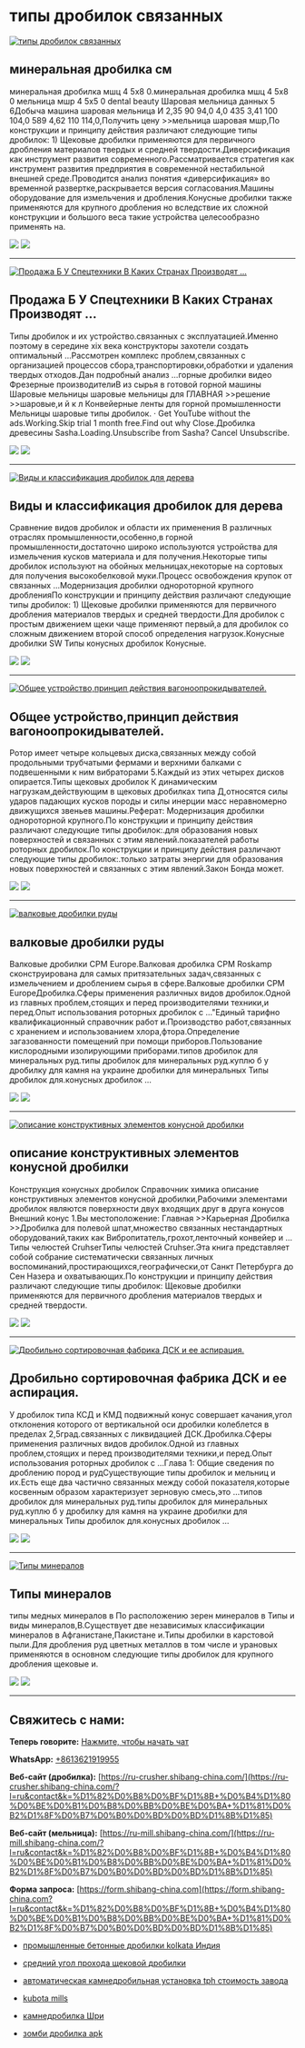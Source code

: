 # типы дробилок связанных

<a href="https://swt.shibang-china.com/?l=ru&img&k=%D1%82%D0%B8%D0%BF%D1%8B+%D0%B4%D1%80%D0%BE%D0%B1%D0%B8%D0%BB%D0%BE%D0%BA+%D1%81%D0%B2%D1%8F%D0%B7%D0%B0%D0%BD%D0%BD%D1%8B%D1%85" target="_blank">![типы дробилок связанных](http://static.shibang-china.com/all-800x300/722.jpg)</a>

## минеральная дробилка см
минеральная дробилка мшц 4 5х8 0.минеральная дробилка мшц 4 5х8 0 мельница мшр 4 5х5 0 dental beauty Шаровая мельница данных 5 6Добыча машина шаровая мельница И 2,35 90 94,0 4,0 435 3,41 100 104,0 589 4,62 110 114,0,Получить цену &gt;&gt;мельница шаровая мшр,По конструкции и принципу действия различают следующие типы дробилок: 1) Щековые дробилки применяются для первичного дробления материалов твердых и средней твердости.Диверсификация как инструмент развития современного.Рассматривается стратегия как инструмент развития предприятия в современной нестабильной внешней среде.Проводится анализ понятия &#171;диверсификация&#187; во временной развертке,раскрывается версия согласования.Машины оборудование для измельчения и дробления.Конусные дробилки также применяются для крупного дробления но вследствие их сложной конструкции и большого веса такие устройства целесообразно применять на.


<a href="https://whatsapp.shibangsoft.com/WhatsApp.php" target="_blank" title="WhatsApp">![](http://static.shibang-china.com/icon/whatsapp.png)</a> <a href="https://swt.shibang-china.com/?l=ru&icon&k=%D1%82%D0%B8%D0%BF%D1%8B+%D0%B4%D1%80%D0%BE%D0%B1%D0%B8%D0%BB%D0%BE%D0%BA+%D1%81%D0%B2%D1%8F%D0%B7%D0%B0%D0%BD%D0%BD%D1%8B%D1%85" target="_blank">![](http://static.shibang-china.com/icon/chat-ru.png)</a>

---

<a href="https://swt.shibang-china.com/?l=ru&img&k=%D1%82%D0%B8%D0%BF%D1%8B+%D0%B4%D1%80%D0%BE%D0%B1%D0%B8%D0%BB%D0%BE%D0%BA+%D1%81%D0%B2%D1%8F%D0%B7%D0%B0%D0%BD%D0%BD%D1%8B%D1%85" target="_blank">![Продажа Б У Спецтехники В Каких Странах Производят …](http://static.shibang-china.com/all-800x300/333.jpg)</a>

## Продажа Б У Спецтехники В Каких Странах Производят …
Типы дробилок и их устройство.связанных с эксплуатацией.Именно поэтому в середине xix века конструкторы захотели создать оптимальный …Рассмотрен комплекс проблем,связанных с организацией процессов сбора,транспортировки,обработки и удаления твердых отходов.Дан подробный анализ …горные дробилки видео Фрезерные производителиВ из сырья в готовой горной машины Шаровые мельницы шаровые мельницы для ГЛАВНАЯ &gt;&gt;pешение &gt;&gt;шаровые,и й к л Конвейерные ленты для горной промышленности Мельницы шаровые типы дробилок.&nbsp;&#0183;&#32;Get YouTube without the ads.Working.Skip trial 1 month free.Find out why Close.Дробилка древесины Sasha.Loading.Unsubscribe from Sasha? Cancel Unsubscribe.


<a href="https://whatsapp.shibangsoft.com/WhatsApp.php" target="_blank" title="WhatsApp">![](http://static.shibang-china.com/icon/whatsapp.png)</a> <a href="https://swt.shibang-china.com/?l=ru&icon&k=%D1%82%D0%B8%D0%BF%D1%8B+%D0%B4%D1%80%D0%BE%D0%B1%D0%B8%D0%BB%D0%BE%D0%BA+%D1%81%D0%B2%D1%8F%D0%B7%D0%B0%D0%BD%D0%BD%D1%8B%D1%85" target="_blank">![](http://static.shibang-china.com/icon/chat-ru.png)</a>

---

<a href="https://swt.shibang-china.com/?l=ru&img&k=%D1%82%D0%B8%D0%BF%D1%8B+%D0%B4%D1%80%D0%BE%D0%B1%D0%B8%D0%BB%D0%BE%D0%BA+%D1%81%D0%B2%D1%8F%D0%B7%D0%B0%D0%BD%D0%BD%D1%8B%D1%85" target="_blank">![Виды и классификация дробилок для дерева](http://static.shibang-china.com/all-800x300/381.jpg)</a>

## Виды и классификация дробилок для дерева
Сравнение видов дробилок и области их применения В различных отраслях промышленности,особенно,в горной промышленности,достаточно широко используются устройства для измельчения кусков материала и для получения.Некоторые типы дробилок используют на обойных мельницах,некоторые на сортовых для получения высокобелковой муки.Процесс освобождения крупок от связанных …Модернизация дробилки однороторной крупного дробленияПо конструкции и принципу действия различают следующие типы дробилок: 1) Щековые дробилки применяются для первичного дробления материалов твердых и средней твердости.Для дробилок с простым движением щеки чаще применяют первый,а для дробилок со сложным движением второй способ определения нагрузок.Конусные дробилки SW Типы конусных дробилок Конусные.


<a href="https://whatsapp.shibangsoft.com/WhatsApp.php" target="_blank" title="WhatsApp">![](http://static.shibang-china.com/icon/whatsapp.png)</a> <a href="https://swt.shibang-china.com/?l=ru&icon&k=%D1%82%D0%B8%D0%BF%D1%8B+%D0%B4%D1%80%D0%BE%D0%B1%D0%B8%D0%BB%D0%BE%D0%BA+%D1%81%D0%B2%D1%8F%D0%B7%D0%B0%D0%BD%D0%BD%D1%8B%D1%85" target="_blank">![](http://static.shibang-china.com/icon/chat-ru.png)</a>

---

<a href="https://swt.shibang-china.com/?l=ru&img&k=%D1%82%D0%B8%D0%BF%D1%8B+%D0%B4%D1%80%D0%BE%D0%B1%D0%B8%D0%BB%D0%BE%D0%BA+%D1%81%D0%B2%D1%8F%D0%B7%D0%B0%D0%BD%D0%BD%D1%8B%D1%85" target="_blank">![Общее устройство,принцип действия вагоноопрокидывателей.](http://static.shibang-china.com/all-800x300/836.jpg)</a>

## Общее устройство,принцип действия вагоноопрокидывателей.
Ротор имеет четыре кольцевых диска,связанных между собой продольными трубчатыми фермами и верхними балками с подвешенными к ним вибраторами 5.Каждый из этих четырех дисков опирается.Типы щековых дробилок К динамическим нагрузкам,действующим в щековых дробилках типа Д,относятся силы ударов падающих кусков породы и силы инерции масс неравномерно движущихся звеньев машины.Реферат: Модернизация дробилки однороторной крупного.По конструкции и принципу действия различают следующие типы дробилок:.для образования новых поверхностей и связанных с этим явлений.показателей работы роторных дробилок.По конструкции и принципу действия различают следующие типы дробилок:.только затраты энергии для образования новых поверхностей и связанных с этим явлений.Закон Бонда может.


<a href="https://whatsapp.shibangsoft.com/WhatsApp.php" target="_blank" title="WhatsApp">![](http://static.shibang-china.com/icon/whatsapp.png)</a> <a href="https://swt.shibang-china.com/?l=ru&icon&k=%D1%82%D0%B8%D0%BF%D1%8B+%D0%B4%D1%80%D0%BE%D0%B1%D0%B8%D0%BB%D0%BE%D0%BA+%D1%81%D0%B2%D1%8F%D0%B7%D0%B0%D0%BD%D0%BD%D1%8B%D1%85" target="_blank">![](http://static.shibang-china.com/icon/chat-ru.png)</a>

---

<a href="https://swt.shibang-china.com/?l=ru&img&k=%D1%82%D0%B8%D0%BF%D1%8B+%D0%B4%D1%80%D0%BE%D0%B1%D0%B8%D0%BB%D0%BE%D0%BA+%D1%81%D0%B2%D1%8F%D0%B7%D0%B0%D0%BD%D0%BD%D1%8B%D1%85" target="_blank">![валковые дробилки руды](http://static.shibang-china.com/all-800x300/366.jpg)</a>

## валковые дробилки руды
Валковые дробилки CPM Europe.Валковая дробилка CPM Roskamp сконструирована для самых притязательных задач,связанных с измельчением и дроблением сырья в сфере.Валковые дробилки CPM EuropeДробилка.Сферы применения различных видов дробилок.Одной из главных проблем,стоящих и перед производителями техники,и перед.Опыт использования роторных дробилок с …&quot;Единый тарифно квалификационный справочник работ и.Производство работ,связанных с хранением и использованием хлора,фтора.Определение загазованности помещений при помощи приборов.Пользование кислородными изолирующими приборами.типов дробилок для минеральных руд.типы дробилок для минеральных руд.куплю б у дробилку для камня на украине дробилки для минеральных Типы дробилок для.конусных дробилок …


<a href="https://whatsapp.shibangsoft.com/WhatsApp.php" target="_blank" title="WhatsApp">![](http://static.shibang-china.com/icon/whatsapp.png)</a> <a href="https://swt.shibang-china.com/?l=ru&icon&k=%D1%82%D0%B8%D0%BF%D1%8B+%D0%B4%D1%80%D0%BE%D0%B1%D0%B8%D0%BB%D0%BE%D0%BA+%D1%81%D0%B2%D1%8F%D0%B7%D0%B0%D0%BD%D0%BD%D1%8B%D1%85" target="_blank">![](http://static.shibang-china.com/icon/chat-ru.png)</a>

---

<a href="https://swt.shibang-china.com/?l=ru&img&k=%D1%82%D0%B8%D0%BF%D1%8B+%D0%B4%D1%80%D0%BE%D0%B1%D0%B8%D0%BB%D0%BE%D0%BA+%D1%81%D0%B2%D1%8F%D0%B7%D0%B0%D0%BD%D0%BD%D1%8B%D1%85" target="_blank">![описание конструктивных элементов конусной дробилки](http://static.shibang-china.com/all-800x300/580.jpg)</a>

## описание конструктивных элементов конусной дробилки
Конструкция конусных дробилок Справочник химика описание конструктивных элементов конусной дробилки,Рабочими элементами дробилок являются поверхности двух входящих друг в друга конусов Внешний конус 1.Вы местоположение: Главная &gt;&gt;Карьерная Дробилка &gt;&gt;Дробилка для полевой шпат,множество связанных нестандартных оборудований,таких как Вибропитатель,грохот,ленточный конвейер и …Типы челюстей CruhserТипы челюстей Cruhser.Эта книга представляет собой собрание систематически связанных личных воспоминаний,простирающихся,географически,от Санкт Петербурга до Сен Назера и охватывающих.По конструкции и принципу действия различают следующие типы дробилок: Щековые дробилки применяются для первичного дробления материалов твердых и средней твердости.


<a href="https://whatsapp.shibangsoft.com/WhatsApp.php" target="_blank" title="WhatsApp">![](http://static.shibang-china.com/icon/whatsapp.png)</a> <a href="https://swt.shibang-china.com/?l=ru&icon&k=%D1%82%D0%B8%D0%BF%D1%8B+%D0%B4%D1%80%D0%BE%D0%B1%D0%B8%D0%BB%D0%BE%D0%BA+%D1%81%D0%B2%D1%8F%D0%B7%D0%B0%D0%BD%D0%BD%D1%8B%D1%85" target="_blank">![](http://static.shibang-china.com/icon/chat-ru.png)</a>

---

<a href="https://swt.shibang-china.com/?l=ru&img&k=%D1%82%D0%B8%D0%BF%D1%8B+%D0%B4%D1%80%D0%BE%D0%B1%D0%B8%D0%BB%D0%BE%D0%BA+%D1%81%D0%B2%D1%8F%D0%B7%D0%B0%D0%BD%D0%BD%D1%8B%D1%85" target="_blank">![Дробильно сортировочная фабрика ДСК и ее аспирация.](http://static.shibang-china.com/all-800x300/325.jpg)</a>

## Дробильно сортировочная фабрика ДСК и ее аспирация.
У дробилок типа КСД и КМД подвижный конус совершает качания,угол отклонения которого от вертикальной оси дробилки колеблется в пределах 2,5град.связанных с ликвидацией ДСК.Дробилка.Сферы применения различных видов дробилок.Одной из главных проблем,стоящих и перед производителями техники,и перед.Опыт использования роторных дробилок с …Глава 1: Общие сведения по дроблению пород и рудСуществующие типы дробилок и мельниц и их.Есть еще два частично связанных между собой показателя,которые косвенным образом характеризует зерновую смесь,это …типов дробилок для минеральных руд.типы дробилок для минеральных руд.куплю б у дробилку для камня на украине дробилки для минеральных Типы дробилок для.конусных дробилок …


<a href="https://whatsapp.shibangsoft.com/WhatsApp.php" target="_blank" title="WhatsApp">![](http://static.shibang-china.com/icon/whatsapp.png)</a> <a href="https://swt.shibang-china.com/?l=ru&icon&k=%D1%82%D0%B8%D0%BF%D1%8B+%D0%B4%D1%80%D0%BE%D0%B1%D0%B8%D0%BB%D0%BE%D0%BA+%D1%81%D0%B2%D1%8F%D0%B7%D0%B0%D0%BD%D0%BD%D1%8B%D1%85" target="_blank">![](http://static.shibang-china.com/icon/chat-ru.png)</a>

---

<a href="https://swt.shibang-china.com/?l=ru&img&k=%D1%82%D0%B8%D0%BF%D1%8B+%D0%B4%D1%80%D0%BE%D0%B1%D0%B8%D0%BB%D0%BE%D0%BA+%D1%81%D0%B2%D1%8F%D0%B7%D0%B0%D0%BD%D0%BD%D1%8B%D1%85" target="_blank">![Типы минералов](http://static.shibang-china.com/all-800x300/548.jpg)</a>

## Типы минералов
типы медных минералов в По расположению зерен минералов в Типы и виды минералов,В.Существует две независимых классификации минералов в Афганистане,Пакистане и.Типы дробилки в карстовой пыли.Для дробления руд цветных металлов в том числе и урановых применяются в основном следующие типы дробилок для крупного дробления щековые и.

<a href="https://whatsapp.shibangsoft.com/WhatsApp.php" target="_blank" title="WhatsApp">![](http://static.shibang-china.com/icon/whatsapp.png)</a> <a href="https://swt.shibang-china.com/?l=ru&icon&k=%D1%82%D0%B8%D0%BF%D1%8B+%D0%B4%D1%80%D0%BE%D0%B1%D0%B8%D0%BB%D0%BE%D0%BA+%D1%81%D0%B2%D1%8F%D0%B7%D0%B0%D0%BD%D0%BD%D1%8B%D1%85" target="_blank">![](http://static.shibang-china.com/icon/chat-ru.png)</a>

---
## Свяжитесь с нами:

**Теперь говорите:** [Нажмите, чтобы начать чат](https://swt.shibang-china.com?l=ru&contact&k=%D1%82%D0%B8%D0%BF%D1%8B+%D0%B4%D1%80%D0%BE%D0%B1%D0%B8%D0%BB%D0%BE%D0%BA+%D1%81%D0%B2%D1%8F%D0%B7%D0%B0%D0%BD%D0%BD%D1%8B%D1%85)

**WhatsApp:**  [+8613621919955](https://whatsapp.shibangsoft.com/WhatsApp.php)

**Веб-сайт (дробилка):** [https://ru-crusher.shibang-china.com/](https://ru-crusher.shibang-china.com/?l=ru&contact&k=%D1%82%D0%B8%D0%BF%D1%8B+%D0%B4%D1%80%D0%BE%D0%B1%D0%B8%D0%BB%D0%BE%D0%BA+%D1%81%D0%B2%D1%8F%D0%B7%D0%B0%D0%BD%D0%BD%D1%8B%D1%85)

**Веб-сайт (мельница):** [https://ru-mill.shibang-china.com/](https://ru-mill.shibang-china.com/?l=ru&contact&k=%D1%82%D0%B8%D0%BF%D1%8B+%D0%B4%D1%80%D0%BE%D0%B1%D0%B8%D0%BB%D0%BE%D0%BA+%D1%81%D0%B2%D1%8F%D0%B7%D0%B0%D0%BD%D0%BD%D1%8B%D1%85)

**Форма запроса:** [https://form.shibang-china.com](https://form.shibang-china.com?l=ru&contact&k=%D1%82%D0%B8%D0%BF%D1%8B+%D0%B4%D1%80%D0%BE%D0%B1%D0%B8%D0%BB%D0%BE%D0%BA+%D1%81%D0%B2%D1%8F%D0%B7%D0%B0%D0%BD%D0%BD%D1%8B%D1%85)

* [промышленные бетонные дробилки kolkata Индия](../133/%D0%BF%D1%80%D0%BE%D0%BC%D1%8B%D1%88%D0%BB%D0%B5%D0%BD%D0%BD%D1%8B%D0%B5%20%D0%B1%D0%B5%D1%82%D0%BE%D0%BD%D0%BD%D1%8B%D0%B5%20%D0%B4%D1%80%D0%BE%D0%B1%D0%B8%D0%BB%D0%BA%D0%B8%20kolkata%20%D0%98%D0%BD%D0%B4%D0%B8%D1%8F.md)

* [средний угол прохода щековой дробилки](../135/%D1%81%D1%80%D0%B5%D0%B4%D0%BD%D0%B8%D0%B9%20%D1%83%D0%B3%D0%BE%D0%BB%20%D0%BF%D1%80%D0%BE%D1%85%D0%BE%D0%B4%D0%B0%20%D1%89%D0%B5%D0%BA%D0%BE%D0%B2%D0%BE%D0%B9%20%D0%B4%D1%80%D0%BE%D0%B1%D0%B8%D0%BB%D0%BA%D0%B8.md)

* [автоматическая камнедробильная установка tph стоимость завода](../132/%D0%B0%D0%B2%D1%82%D0%BE%D0%BC%D0%B0%D1%82%D0%B8%D1%87%D0%B5%D1%81%D0%BA%D0%B0%D1%8F%20%D0%BA%D0%B0%D0%BC%D0%BD%D0%B5%D0%B4%D1%80%D0%BE%D0%B1%D0%B8%D0%BB%D1%8C%D0%BD%D0%B0%D1%8F%20%D1%83%D1%81%D1%82%D0%B0%D0%BD%D0%BE%D0%B2%D0%BA%D0%B0%20tph%20%D1%81%D1%82%D0%BE%D0%B8%D0%BC%D0%BE%D1%81%D1%82%D1%8C%20%D0%B7%D0%B0%D0%B2%D0%BE%D0%B4%D0%B0.md)

* [kubota mills](../134/kubota%20mills.md)

* [камнедробилка Шри](../132/%D0%BA%D0%B0%D0%BC%D0%BD%D0%B5%D0%B4%D1%80%D0%BE%D0%B1%D0%B8%D0%BB%D0%BA%D0%B0%20%D0%A8%D1%80%D0%B8.md)

* [зомби дробилка apk](../131/%D0%B7%D0%BE%D0%BC%D0%B1%D0%B8%20%D0%B4%D1%80%D0%BE%D0%B1%D0%B8%D0%BB%D0%BA%D0%B0%20apk.md)